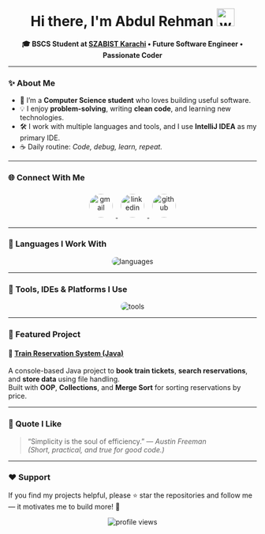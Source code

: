 <!-- ====================== Abdul Rehman GitHub Profile ====================== -->

<h1 align="center">
  Hi there, I'm Abdul Rehman
  <img src="https://raw.githubusercontent.com/MartinHeinz/MartinHeinz/master/wave.gif" width="36" alt="waving hand">
</h1>

<p align="center">
  <strong>🎓 BSCS Student at <a href="https://szabist.edu.pk/" target="_blank">SZABIST Karachi</a> • Future Software Engineer • Passionate Coder</strong>
</p>

---

### ✨ About Me
- 🎯 I’m a **Computer Science student** who loves building useful software.  
- 💡 I enjoy **problem-solving**, writing **clean code**, and learning new technologies.  
- 🛠️ I work with multiple languages and tools, and I use **IntelliJ IDEA** as my primary IDE.  
- ☕ Daily routine: *Code, debug, learn, repeat.*

---

### 🌐 Connect With Me
<p align="center">
  <a href="mailto:abdulrehman06012@gmail.com" title="Email">
    <img src="https://skillicons.dev/icons?i=gmail" width="48" height="48" style="border-radius:50%; margin:6px;" alt="gmail"/>
  </a>
  <a href="https://www.linkedin.com/in/abdul-rehman-653b5a367/" title="LinkedIn">
    <img src="https://skillicons.dev/icons?i=linkedin" width="48" height="48" style="border-radius:50%; margin:6px;" alt="linkedin"/>
  </a>
  <a href="https://github.com/abdul-rehman-2312410" title="GitHub">
    <img src="https://skillicons.dev/icons?i=github" width="48" height="48" style="border-radius:50%; margin:6px;" alt="github"/>
  </a>
</p>

---

### 🧠 Languages I Work With
<p align="center">
  <img src="https://skillicons.dev/icons?i=java,python,c,cs,html,css&theme=dark&perline=6" style="border-radius:12px;" alt="languages" />
</p>

---

### 🧰 Tools, IDEs & Platforms I Use
<p align="center">
  <img src="https://skillicons.dev/icons?i=intellij,vscode,git,github,figma,postman,ubuntu,vmware,ps&theme=dark&perline=9" style="border-radius:12px;" alt="tools" />
</p>

---

### 💼 Featured Project
#### 🚆 [Train Reservation System (Java)](https://github.com/abdul-rehman-2312410/TrainReservationSystem)  
A console-based Java project to **book train tickets**, **search reservations**, and **store data** using file handling.  
Built with **OOP**, **Collections**, and **Merge Sort** for sorting reservations by price.

---

### 💬 Quote I Like
> “Simplicity is the soul of efficiency.” — *Austin Freeman*  
*(Short, practical, and true for good code.)*

---

### ❤️ Support
If you find my projects helpful, please ⭐ star the repositories and follow me — it motivates me to build more! 🚀

<p align="center">
  <img src="https://komarev.com/ghpvc/?username=abdul-rehman-2312410&label=Profile%20Views&color=blue&style=for-the-badge" alt="profile views" />
</p>
